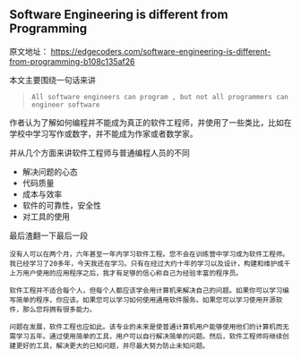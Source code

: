 ## Software Engineering is different from Programming

原文地址： https://edgecoders.com/software-engineering-is-different-from-programming-b108c135af26



本文主要围绕一句话来讲

> `All software engineers can program , but not all programmers can engineer software`

作者认为了解如何编程并不能成为真正的软件工程师，并使用了一些类比，比如在学校中学习写作或数字，并不能成为作家或者数学家。

并从几个方面来讲软件工程师与普通编程人员的不同

- 解决问题的心态
- 代码质量
- 成本与效率
- 软件的可靠性，安全性
- 对工具的使用

最后渣翻一下最后一段

```
没有人可以在两个月，六年甚至一年内学习软件工程。您不会在训练营中学习成为软件工程师。我已经学习了20多年，今天我还在学习。只有在经过大约十年的学习以及设计，构建和维护成千上万用户使用的应用程序之后，我才有足够的信心称自己为经验丰富的程序员。

软件工程并不适合每个人，但每个人都应该学会用计算机来解决自己的问题。如果你可以学习编写简单的程序，你应该。如果您可以学习如何使用通用软件服务。如果您可以学习使用开源软件，那么您将拥有很多能力。

问题在发展，软件工程也应如此。该专业的未来是使普通计算机用户能够使用他们的计算机而无需学习五年。通过使用简单的工具，用户可以自行解决简单的问题。然后，软件工程师将继续创建更好的工具，解决更大的已知问题，并尽最大努力防止未知问题。
```



